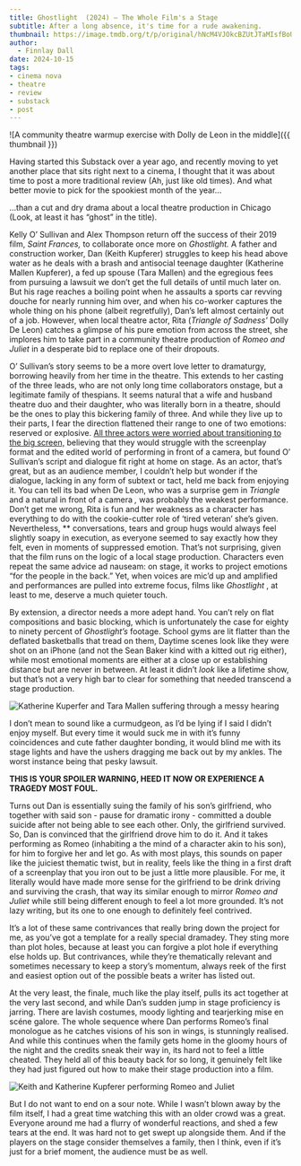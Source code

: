 ```yaml
---
title: Ghostlight  (2024) – The Whole Film's a Stage
subtitle: After a long absence, it's time for a rude awakening.
thumbnail: https://image.tmdb.org/t/p/original/hNcM4VJOkcBZUtJTaMIsfBoUlcW.jpg
author:
  - Finnlay Dall
date: 2024-10-15
tags:
- cinema nova
- theatre
- review
- substack
- post
---
```

![A community theatre warmup exercise with Dolly de Leon in the middle]({{ thumbnail }})

Having started this Substack over a year ago, and recently moving to yet another place that sits right next to a cinema, I thought that it was about time to post a more traditional review (Ah, just like old times). And what better movie to pick for the spookiest month of the year…

…than a cut and dry drama about a local theatre production in Chicago (Look, at least it has “ghost” in the title).

Kelly O’ Sullivan and Alex Thompson return off the success of their 2019 film, *Saint Frances,* to collaborate once more on *Ghostlight.* A father and construction worker, Dan (Keith Kupferer) struggles to keep his head above water as he deals with a brash and antisocial teenage daughter (Katherine Mallen Kupferer), a fed up spouse (Tara Mallen) and the egregious fees from pursuing a lawsuit we don’t get the full details of until much later on. But his rage reaches a boiling point when he assaults a sports car revving douche for nearly running him over, and when his co-worker captures the whole thing on his phone (albeit regretfully), Dan’s left almost certainly out of a job. However, when local theatre actor, Rita (*Triangle of Sadness'*  Dolly De Leon) catches a glimpse of his pure emotion from across the street, she implores him to take part in a community theatre production of *Romeo and Juliet* in a desperate bid to replace one of their dropouts.

O’ Sullivan’s story seems to be a more overt love letter to dramaturgy, borrowing heavily from her time in the theatre. This extends to her casting of the three leads, who are not only long time collaborators onstage, but a legitimate family of thespians. It seems natural that a wife and husband theatre duo and their daughter, who was literally born in a theatre, should be the ones to play this bickering family of three. And while they live up to their parts, I fear the direction flattened their range to one of two emotions: reserved or explosive. [All three actors were worried about transitioning to the big screen,](https://cinemafemme.com/2024/06/10/this-is-our-family-tara-mallen-keith-kupferer-and-katherine-mallen-kupferer-on-ghostlight/) believing that they would struggle with the screenplay format and the edited world of performing in front of a camera, but found O’ Sullivan’s script and dialogue fit right at home on stage. As an actor, that’s great, but as an audience member, I couldn’t help but wonder if the dialogue, lacking in any form of subtext or tact, held me back from enjoying it. You can tell its bad when De Leon, who was a surprise gem in *Triangle* and a natural in front of a camera *,* was probably the weakest performance. Don’t get me wrong, Rita is fun and her weakness as a character has everything to do with the cookie-cutter role of ‘tired veteran’ she’s given. Nevertheless, ** conversations, tears and group hugs would always feel slightly soapy in execution, as everyone seemed to say exactly how they felt, even in moments of suppressed emotion. That’s not surprising, given that the film runs on the logic of a local stage production. Characters even repeat the same advice ad nauseam: on stage, it works to project emotions “for the people in the back.” Yet, when voices are mic’d up and amplified and performances are pulled into extreme focus, films like *Ghostlight* , at least to me, deserve a much quieter touch.

By extension, a director needs a more adept hand. You can’t rely on flat compositions and basic blocking, which is unfortunately the case for eighty to ninety percent of *Ghostlight’s* footage. School gyms are lit flatter than the deflated basketballs that tread on them, Daytime scenes look like they were shot on an iPhone (and not the Sean Baker kind with a kitted out rig either), while most emotional moments are either at a close up or establishing distance but are never in between. At least it didn’t *look* like a lifetime show, but that’s not a very high bar to clear for something that needed transcend a stage production.

![Katherine Kuperfer and Tara Mallen suffering through a messy hearing](https://image.tmdb.org/t/p/original/fIhNqnVr8zP8RskAtRaBIHZzkB2.jpg)

I don’t mean to sound like a curmudgeon, as I’d be lying if I said I didn’t enjoy myself. But every time it would suck me in with it’s funny coincidences and cute father daughter bonding, it would blind me with its stage lights and have the ushers dragging me back out by my ankles. The worst instance being that pesky lawsuit.

 **THIS IS YOUR SPOILER WARNING, HEED IT NOW OR EXPERIENCE A TRAGEDY MOST FOUL.**

Turns out Dan is essentially suing the family of his son’s girlfriend, who together with said son - pause for dramatic irony - committed a double suicide after not being able to see each other. Only, the girlfriend survived. So, Dan is convinced that the girlfriend drove him to do it. And it takes performing as Romeo (inhabiting a the mind of a character akin to his son), for him to forgive her and let go. As with most plays, this sounds on paper like the juiciest thematic twist, but in reality, feels like the thing in a first draft of a screenplay that you iron out to be just a little more plausible. For me, it literally would have made more sense for the girlfriend to be drink driving and surviving the crash, that way its similar enough to mirror *Romeo and Juliet* while still being different enough to feel a lot more grounded. It’s not lazy writing, but its one to one enough to definitely feel contrived.

It’s a lot of these same contrivances that really bring down the project for me, as you’ve got a template for a really special dramadey. They sting more than plot holes, because at least you can forgive a plot hole if everything else holds up. But contrivances, while they’re thematically relevant and sometimes necessary to keep a story’s momentum, always reek of the first and easiest option out of the possible beats a writer has listed out.

At the very least, the finale, much like the play itself, pulls its act together at the very last second, and while Dan’s sudden jump in stage proficiency is jarring. There are lavish costumes, moody lighting and tearjerking mise en scéne galore. The whole sequence where Dan performs Romeo’s final monologue as he catches visions of his son in wings, is stunningly realised. And while this continues when the family gets home in the gloomy hours of the night and the credits sneak their way in, its hard not to feel a little cheated. They held all of this beauty back for so long, it genuinely felt like they had just figured out how to make their stage production into a film.

![Keith and Katherine Kupferer performing Romeo and Juliet](https://image.tmdb.org/t/p/original/rhy7zETGvG6f5bDtOSiE5k1j8cr.jpg)

But I do not want to end on a sour note. While I wasn’t blown away by the film itself, I had a great time watching this with an older crowd was a great. Everyone around me had a flurry of wonderful reactions, and shed a few tears at the end. It was hard not to get swept up alongside them. And if the players on the stage consider themselves a family, then I think, even if it’s just for a brief moment, the audience must be as well.
